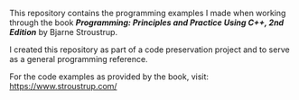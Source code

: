 This repository contains the programming examples I made when working through
the book ***Programming: Principles and Practice Using C++, 2nd Edition*** by
Bjarne Stroustrup.

I created this repository as part of a code preservation project and to serve
as a general programming reference.

For the code examples as provided by the book, visit:
<https://www.stroustrup.com/>

